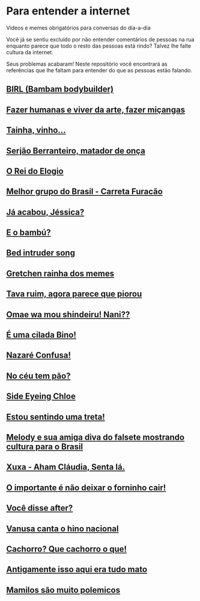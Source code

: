 # Para entender a internet
Videos e memes obrigatórios para conversas do dia-a-dia

Você já se sentiu excluído por não entender comentários de pessoas na rua enquanto parece que todo o resto das pessoas está rindo? Talvez lhe falte cultura da internet.

Seus problemas acabaram! Neste repositório você encontrará as referências que lhe faltam para entender do que as pessoas estão falando.

## [BIRL (Bambam bodybuilder)](pt_br/birl)

## [Fazer humanas e viver da arte, fazer miçangas](pt_br/humanas)

## [Tainha, vinho...](pt_br/tainha)

## [Serjão Berranteiro, matador de onça](pt_br/serjao)

## [O Rei do Elogio](pt_br/rei_do_elogio)

## [Melhor grupo do Brasil - Carreta Furacão](pt_br/carreta_furacao)

## [Já acabou, Jéssica?](pt_br/acabou_jessica)

## [E o bambú?](pt_br/bambu)

## [Bed intruder song](pt_br/bed_intruder)

## [Gretchen rainha dos memes](pt_br/gretchen)

## [Tava ruim, agora parece que piorou](pt_br/tava_ruim)

## [Omae wa mou shindeiru! Nani??](pt_br/omae)

## [É uma cilada Bino!](pt_br/cilada_bino)

## [Nazaré Confusa!](pt_br/nazare_confusa)

## [No céu tem pão?](pt_br/no_ceu_tem_pao)

## [Side Eyeing Chloe](pt_br/side_eyeing_chloe)

## [Estou sentindo uma treta!](pt_br/sentindo_treta)

## [Melody e sua amiga diva do falsete mostrando cultura para o Brasil](pt_br/melody)

## [Xuxa - Aham Cláudia, Senta lá.](pt_br/senta_la_claudia)

## [O importante é não deixar o forninho cair!](pt_br/forninho)

## [Você disse after?](pt_br/after)

## [Vanusa canta o hino nacional](pt_br/vanusa_hino_nacional)

## [Cachorro? Que cachorro o que!](pt_br/cachorro)

## [Antigamente isso aqui era tudo mato ](pt_br/era_tudo_mato)

## [Mamilos são muito polemicos](pt_br/mamilos_polemicos)
